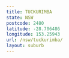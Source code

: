 ```yaml
---
title: TUCKURIMBA
state: NSW
postcode: 2480
latitude: -28.706486
longitude: 153.25943
url: /nsw/tuckurimba/
layout: suburb
---
```

